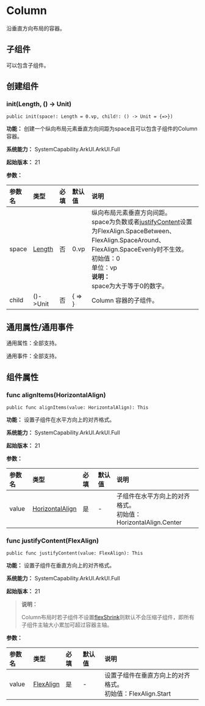 # Column

沿垂直方向布局的容器。

## 子组件

可以包含子组件。

## 创建组件

### init(Length, () -> Unit)

```cangjie
public init(space!: Length = 0.vp, child!: () -> Unit = {=>})
```

**功能：** 创建一个纵向布局元素垂直方向间距为space且可以包含子组件的Column容器。

**系统能力：** SystemCapability.ArkUI.ArkUI.Full

**起始版本：** 21

**参数：**

|参数名|类型|必填|默认值|说明|
|:---|:---|:---|:---|:---|
|space|[Length](cj-common-types.md#interface-length)|否|0.vp|纵向布局元素垂直方向间距。<br> space为负数或者[justifyContent](#func-justifycontentflexalign)设置为FlexAlign.SpaceBetween、FlexAlign.SpaceAround、FlexAlign.SpaceEvenly时不生效。 <br> 初始值：0 <br> 单位：vp <br> **说明：** <br> space为大于等于0的数字。|
|child|()->Unit|否|{ => }|Column 容器的子组件。|

## 通用属性/通用事件

通用属性：全部支持。

通用事件：全部支持。

## 组件属性

### func alignItems(HorizontalAlign)

```cangjie
public func alignItems(value: HorizontalAlign): This
```

**功能：** 设置子组件在水平方向上的对齐格式。

**系统能力：** SystemCapability.ArkUI.ArkUI.Full

**起始版本：** 21

**参数：**

|参数名|类型|必填|默认值|说明|
|:---|:---|:---|:---|:---|
|value|[HorizontalAlign](cj-common-types.md#enum-horizontalalign)|是|-|子组件在水平方向上的对齐格式。<br> 初始值：HorizontalAlign.Center|

### func justifyContent(FlexAlign)

```cangjie
public func justifyContent(value: FlexAlign): This
```

**功能：** 设置子组件在垂直方向上的对齐格式。

**系统能力：** SystemCapability.ArkUI.ArkUI.Full

**起始版本：** 21

> **说明：**
>
> Column布局时若子组件不设置[flexShrink](cj-universal-attribute-flexlayout.md#func-flexshrinkfloat64)则默认不会压缩子组件，即所有子组件主轴大小累加可超过容器主轴。

**参数：**

|参数名|类型|必填|默认值|说明|
|:---|:---|:---|:---|:---|
|value|[FlexAlign](cj-common-types.md#enum-flexalign)|是|-|设置子组件在垂直方向上的对齐格式。 <br> 初始值：FlexAlign.Start|
